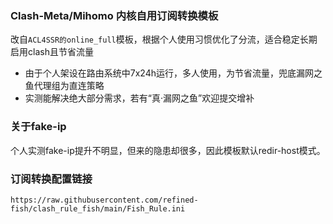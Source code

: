 ### Clash-Meta/Mihomo 内核自用订阅转换模板
改自```ACL4SSR的online_full```模板，根据个人使用习惯优化了分流，适合稳定长期启用clash且节省流量

* 由于个人架设在路由系统中7x24h运行，多人使用，为节省流量，兜底漏网之鱼代理组为直连策略
* 实测能解决绝大部分需求，若有“真·漏网之鱼”欢迎提交增补


### 关于fake-ip
个人实测fake-ip提升不明显，但来的隐患却很多，因此模板默认redir-host模式。

### 订阅转换配置链接
```
https://raw.githubusercontent.com/refined-fish/clash_rule_fish/main/Fish_Rule.ini
```
